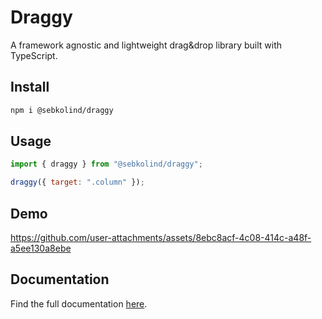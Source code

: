 # Draggy

A framework agnostic and lightweight drag&drop library built with TypeScript.

## Install

```bash
npm i @sebkolind/draggy
```

## Usage

```js
import { draggy } from "@sebkolind/draggy";

draggy({ target: ".column" });
```

## Demo

https://github.com/user-attachments/assets/8ebc8acf-4c08-414c-a48f-a5ee130a8ebe

## Documentation

Find the full documentation [here](https://sebkolind.github.io/draggy/).
